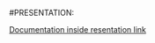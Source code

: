 #PRESENTATION: 

[Documentation inside resentation link](https://docs.google.com/presentation/d/1m_esO_VhLrlXUGPfgdIHleCRE0-aXfnnAyM25cpDEpE/edit?usp=sharing)

